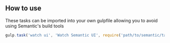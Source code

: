 ## How to use

These tasks can be imported into your own gulpfile allowing you to avoid using Semantic's build tools

```javascript
gulp.task('watch ui', 'Watch Semantic UI', require('path/to/semantic/tasks/watch'));
```